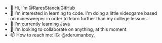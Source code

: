 - 👋 Hi, I’m @RaresStanciuGitHub
- 👀 I’m interested in learning to code. I'm doing a little videogame based on minesweeper in order to learn further than my college lessons.
- 🌱 I’m currently learning Java
- 💞️ I’m looking to collaborate on anything, at this moment
- 📫 How to reach me: IG: @rderumanboy,

<!---
RaresStanciuGitHub/RaresStanciuGitHub is a ✨ special ✨ repository because its `README.md` (this file) appears on your GitHub profile.
You can click the Preview link to take a look at your changes.
--->
